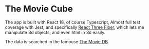 # The Movie Cube

The app is built with React 18, of course Typescript, Almost full test coverage with Jest, and specifically [React Three Fiber](https://github.com/pmndrs/react-three-fiber), which lets me manipulate 3d objects,
and even html in 3d easily.

The data is searched in the famouse [The Movie DB](https://developers.themoviedb.org/)


